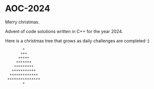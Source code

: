 # AOC-2024

Merry christmas.

Advent of code solutions written in C++ for the year 2024.

Here is a christmas tree that grows as daily challenges are completed :)

```
        *
       ***
      *****
     *******
    *********
   ***********
  *************
 ***************
        *
```
